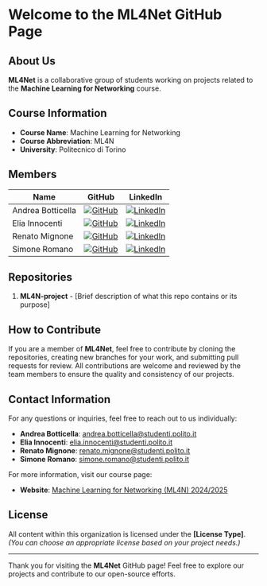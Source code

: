 # Welcome to the **ML4Net** GitHub Page

## About Us
**ML4Net** is a collaborative group of students working on projects related to the **Machine Learning for Networking** course. 
<!-- Our organization focuses on practical applications and research in **[field/topic]**, driven by our passion for learning and innovation. -->

## Course Information
- **Course Name**: Machine Learning for Networking
- **Course Abbreviation**: ML4N
- **University**: Politecnico di Torino

## Members

| Name              | GitHub                                             | LinkedIn                                             |
|-------------------|----------------------------------------------------|------------------------------------------------------|
| Andrea Botticella | [![GitHub](https://img.shields.io/badge/GitHub-Profile-informational?logo=github)](https://github.com/botti001) | [![LinkedIn](https://img.shields.io/badge/LinkedIn-Profile-blue?logo=linkedin)]() |
| Elia Innocenti    | [![GitHub](https://img.shields.io/badge/GitHub-Profile-informational?logo=github)](https://github.com/eliainnocenti) | [![LinkedIn](https://img.shields.io/badge/LinkedIn-Profile-blue?logo=linkedin)](https://www.linkedin.com/in/eliainnocenti/) |
| Renato Mignone    | [![GitHub](https://img.shields.io/badge/GitHub-Profile-informational?logo=github)](https://github.com/RenatoMignone) | [![LinkedIn](https://img.shields.io/badge/LinkedIn-Profile-blue?logo=linkedin)]() |
| Simone Romano     | [![GitHub](https://img.shields.io/badge/GitHub-Profile-informational?logo=github)](https://github.com/sroman0)   | [![LinkedIn](https://img.shields.io/badge/LinkedIn-Profile-blue?logo=linkedin)]() |

## Repositories
1. **ML4N-project** - [Brief description of what this repo contains or its purpose]
<!--2. **[Repository Name 2]** - [Brief description of what this repo contains or its purpose]-->
<!--3. **[Repository Name 3]** - [Brief description of what this repo contains or its purpose]-->
<!--*(Add or remove repositories as needed)*-->

## How to Contribute
If you are a member of **ML4Net**, feel free to contribute by cloning the repositories, creating new branches for your work, and submitting pull requests for review. All contributions are welcome and reviewed by the team members to ensure the quality and consistency of our projects.

## Contact Information

For any questions or inquiries, feel free to reach out to us individually:

- **Andrea Botticella**: [andrea.botticella@studenti.polito.it](mailto:andrea.botticella@studenti.polito.it)
- **Elia Innocenti**: [elia.innocenti@studenti.polito.it](mailto:elia.innocenti@studenti.polito.it)
- **Renato Mignone**: [renato.mignone@studenti.polito.it](mailto:renato.mignone@studenti.polito.it)
- **Simone Romano**: [simone.romano@studenti.polito.it](mailto:simone.romano@studenti.polito.it)

For more information, visit our course page:  
- **Website**: [Machine Learning for Networking (ML4N) 2024/2025](https://didattica.polito.it/pls/portal30/gap.pkg_guide.viewGap?p_cod_ins=01DSMUV&p_a_acc=2025&p_header=S&p_lang=IT&multi=N)

## License
All content within this organization is licensed under the **[License Type]**. *(You can choose an appropriate license based on your project needs.)*

---

Thank you for visiting the **ML4Net** GitHub page! Feel free to explore our projects and contribute to our open-source efforts.
